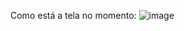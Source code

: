 Como está a tela no momento:
 
 ![image](https://github.com/user-attachments/assets/52395e29-e0ba-4e18-9922-16145a575816)
